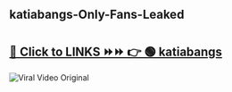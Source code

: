
 ## katiabangs-Only-Fans-Leaked

# <h2><a href="https://clipsfans.com/katiabangs&ref=git">🔗 Click to LINKS ⏩⏩ 👉 🟢 katiabangs </a></h2>

<a href="https://clipsfans.com/katiabangs&ref=git" rel="nofollow" data-target="animated-image.originalLink"><img src="https://i.ibb.co.com/xMMVF88/686577567.gif" alt="Viral Video Original" style="max-width: 100%; display: inline-block;" data-target="animated-image.originalImage"></a>
